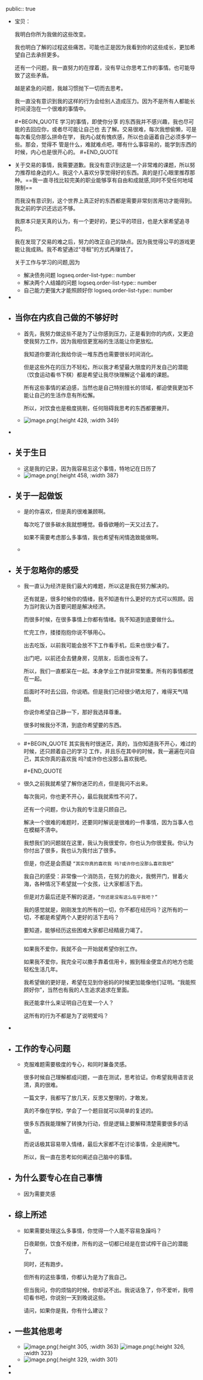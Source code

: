 public:: true

- 宝贝：
  
  我明白你所为我做的这些改变。
  
  我也明白了解的过程这些痛苦。可能也正是因为我看到你的这些成长，更加希望自己去承担更多。
  
  还有一个问题，我一直努力的在撑着，没有早让你思考工作的事情。也可能导致了这些矛盾。
  
  越是紧急的问题，我越习惯抛下一切而去思考。
  
  我一直没有意识到我的这样的行为会给别人造成压力。因为不是所有人都能长时间浸泡在一个很难的事情中。
  
  #+BEGIN_QUOTE
  学习的事情，即使你分享 的东西我并不感兴趣，我也尽可能的去回应你，或者尽可能让自己也 去了解。交易很难，每次我想偷懒，可是每次看见你那么拼命在学， 我内心就有愧疚感，所以也会逼着自己必须多学一些。那会，觉得不 管是什么，难就难点吧，哪有什么事容易的，能学到东西的时候，内心也是很开心的。
  #+END_QUOTE
- 关于交易的事情，我需要道歉。我没有意识到这是一个非常难的课题，所以努力推荐给身边的人。我这个人喜欢分享觉得好的东西。真的是打心眼里推荐那种。==我一直寻找比较完美的职业能够享有自由和成就感,同时不受任何地域限制==
  
  而我没有意识到，这个世界上真正好的东西都是需要非常刻苦用功才能得到。我之前的学识还远远不够。
  
  我原本只是天真的认为，有一个更好的，更公平的项目，也是大家希望追寻的。
  
  我在发现了交易的难之后，努力的改正自己的缺点。因为我觉得公平的游戏更能让我成熟。我不希望通过“寻租”的方式再赚钱了。
  
  关于工作与学习的问题,因为
	- 解决债务问题
	  logseq.order-list-type:: number
	- 解决两个人结婚的问题
	  logseq.order-list-type:: number
	- 自己能力更强大才能照顾好你
	  logseq.order-list-type:: number
-
- ## 当你在内疚自己做的不够好时
	- 首先，我努力做这些不是为了让你感到压力，正是看到你的内疚，又更迫使我努力工作，因为我相信更宽裕的生活能让你更放松。
	  
	  我知道你要消化我给你说一堆东西也需要很长时间消化。
	  
	  但是这些外在的压力不轻松，所以我才希望最大限度的开发自己的潜能（饮食运动看书下棋）都是希望让我尽快理解这个最难的课题。
	  
	  所有这些事情的紧迫感，当然也是自己特别擅长的领域，都迫使我更加不能让自己的生活作息有所松懈。
	  
	  所以，对饮食也是极度挑剔，任何阻碍我思考的东西都要撇开。
	- ![image.png](../assets/image_1694545699318_0.png){:height 428, :width 349}
-
- ## 关于生日
	- 这是我的记录，因为我容易忘这个事情，特地记在日历了
	- ![image.png](../assets/image_1694547055198_0.png){:height 458, :width 387}
- ## 关于一起做饭
	- 是的你喜欢，但是真的很难兼顾啊。
	  
	  每次吃了很多碳水我就想睡觉。昏昏欲睡的一天又过去了。
	  
	  如果不需要考虑那么多事情，我也希望有闲情逸致能做啊。
	-
- ## 关于忽略你的感受
	- 我一直认为经济是我们最大的难题，所以这是我在努力解决的。
	  
	  还有就是，很多时候你的情绪，我不知道有什么更好的方式可以照顾。因为当时我认为首要问题是解决经济。
	  
	  而很多时候，在很多事情上你都有情绪。我不知道到底要做什么。
	  
	  忙完工作，搂搂抱抱你说不够用心。
	  
	  出去吃饭，以前我可能会放不下工作看手机，后来也很少看了。
	  
	  出门吧，以前还会去健身房，见朋友，后面也没有了。
	  
	  所以，我们一直都呆在一起。本身学业工作就非常繁重。所有的事情都搅在一起。
	  
	  后面时不时去公园，你说晒。但是我们已经很少晒太阳了，难得天气晴朗。
	  
	  你说你希望自己静一下，那好我选择尊重。
	  
	  很多时候我分不清，到底你希望要的东西。
	  
	  ---
	- #+BEGIN_QUOTE
	  其实我有时很迷茫，真的，当你知道我不开心，难过的时候，还只顾着自己的学习 工作，并且乐在其中的时候，我一遍遍在问自己，其实你真的喜欢我 吗?或许你也没那么喜欢我吧。
	  
	  #+END_QUOTE
	- 很久之前我就希望了解你迷茫的点，但是我问不出来。
	  
	  每次我问，你也更不开心，最后我就索性不问了。
	  
	  还有一个问题，你认为我的专注是只顾自己。
	  
	  解决一个很难的难题时，还要同时解说是很难的一件事情，因为当事人也在模糊不清中。
	  
	  我想我们的问题就在这里，我认为我很爱你，你也认为你很爱我。你认为你付出了很多，我也认为我付出了很多。
	  
	  但是，你还是会质疑 `“其实你真的喜欢我 吗?或许你也没那么喜欢我吧”`
	  
	  我自己的感受：非常像一个消防员，在努力的救火，我劈开门，冒着火海，各种情况下希望就一个女孩，让大家都活下去。
	  
	  但是对方最后还是不解的说道，`“你还是没有这么在乎我吧？”`
	  
	  我的感觉就是，刚刚发生的所有的一切，你不都在经历吗？这所有的一切，不都是希望两个人更好的活下去吗？
	  
	  要知道，能够经历这些困难大家都已经精疲力竭了。
	  
	  ---
	  
	  如果我不爱你，我就不会一开始就希望你别工作。
	  
	  如果我不爱你，我完全可以撒手靠着信用卡，搬到租金便宜点的地方也能轻松生活几年。
	  
	  我希望做的更好是，希望在见到你爸妈的时候更加能像他们证明。“我能照顾好你”，当然也有我的人生追求追求在里面。
	  
	  我还能拿什么来证明自己在爱一个人？
	  
	  这所有的行为不都是为了说明爱吗？
-
- ## 工作的专心问题
	- 克服难题需要极度的专心，和同时兼备灵感。
	  
	  很多时候自己理解都成问题，一直在测试，思考验证。你希望我用语言说清，真的很难。
	  
	  一篇文字，我都写了放几天，反思又整理的，才敢发。
	  
	  真的不像在学校，学会了一个题目就可以简单的复述的。
	  
	  很多东西我能理解了转换为行动，但是逻辑上要解释清楚需要很多的话语。
	  
	  而说话极其容易带入情绪，最后大家都不在讨论事情，全是闹脾气。
	  
	  所以，我一直在思考如何阐述自己脑中的事情。
- ## 为什么要专心在自己事情
	- 因为需要灵感
- ## 综上所述
	- 如果需要处理这么多事情，你觉得一个人能不容易急躁吗？
	  
	  日夜颠倒，饮食不规律，所有的这一切都已经是在尝试榨干自己的潜能了。
	  
	  同时，还有跑步。
	  
	  但所有的这些事情，你都认为是为了我自己。
	  
	  但当我问，你的烦恼的时候，你却说不出。我说话急了，你不爱听，我唠叨看书吧，你说别一天到晚说这些。
	  
	  请问，如果你是我，你有什么建议？
- ## 一些其他思考
	- ![image.png](../assets/image_1694549665134_0.png){:height 305, :width 363}  ![image.png](../assets/image_1694549688248_0.png){:height 326, :width 323}
	- ![image.png](../assets/image_1694549740452_0.png){:height 329, :width 301}
-
-